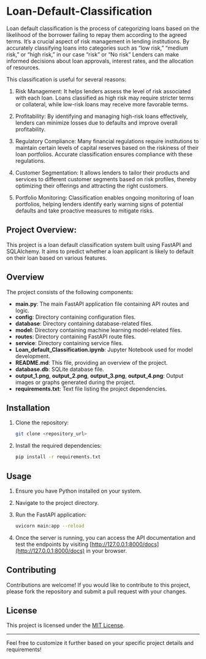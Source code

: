 # Loan-Default-Classification
Loan default classification is the process of categorizing loans based on the likelihood of the borrower failing to repay them according to the agreed terms. It’s a crucial aspect of risk management in lending institutions. By accurately classifying loans into categories such as “low risk,” “medium risk,” or “high risk,” in our case “risk” or “No risk” Lenders can make informed decisions about loan approvals, interest rates, and the allocation of resources.

This classification is useful for several reasons:

1. Risk Management: It helps lenders assess the level of risk associated with each loan. Loans classified as high risk may require stricter terms or collateral, while low-risk loans may receive more favorable terms.

2. Profitability: By identifying and managing high-risk loans effectively, lenders can minimize losses due to defaults and improve overall profitability.

3. Regulatory Compliance: Many financial regulations require institutions to maintain certain levels of capital reserves based on the riskiness of their loan portfolios. Accurate classification ensures compliance with these regulations.

4. Customer Segmentation: It allows lenders to tailor their products and services to different customer segments based on risk profiles, thereby optimizing their offerings and attracting the right customers.

5. Portfolio Monitoring: Classification enables ongoing monitoring of loan portfolios, helping lenders identify early warning signs of potential defaults and take proactive measures to mitigate risks.


## Project Overview:

This project is a loan default classification system built using FastAPI and SQLAlchemy. It aims to predict whether a loan applicant is likely to default on their loan based on various features.

## Overview

The project consists of the following components:

- **main.py**: The main FastAPI application file containing API routes and logic.
- **config**: Directory containing configuration files.
- **database**: Directory containing database-related files.
- **model**: Directory containing machine learning model-related files.
- **routes**: Directory containing FastAPI route files.
- **service**: Directory containing service files.
- **Loan_default_Classification.ipynb**: Jupyter Notebook used for model development.
- **README.md**: This file, providing an overview of the project.
- **database.db**: SQLite database file.
- **output_1.png**, **output_2.png**, **output_3.png**, **output_4.png**: Output images or graphs generated during the project.
- **requirements.txt**: Text file listing the project dependencies.

## Installation

1. Clone the repository:

    ```bash
    git clone <repository_url>
    ```

2. Install the required dependencies:

    ```bash
    pip install -r requirements.txt
    ```

## Usage

1. Ensure you have Python installed on your system.
2. Navigate to the project directory.
3. Run the FastAPI application:

    ```bash
    uvicorn main:app --reload
    ```

4. Once the server is running, you can access the API documentation and test the endpoints by visiting [http://127.0.0.1:8000/docs](http://127.0.0.1:8000/docs) in your browser.

## Contributing

Contributions are welcome! If you would like to contribute to this project, please fork the repository and submit a pull request with your changes.

## License

This project is licensed under the [MIT License](LICENSE).

---

Feel free to customize it further based on your specific project details and requirements!
